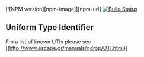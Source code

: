 
[![NPM version][npm-image]][npm-url] [![Build Status](https://secure.travis-ci.org/arlac77/uti.png)](http://travis-ci.org/arlac77/uti)

Uniform Type Identifier
-----------------------


Fro a list of known UTIs please see [(http://www.escape.gr/manuals/qdrop/UTI.html)]
